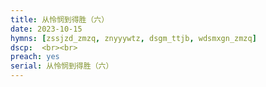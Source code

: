 ```yaml
---
title: 从怜悯到得胜（六）
date: 2023-10-15
hymns: [zssjzd_zmzq, znyyywtz, dsgm_ttjb, wdsmxgn_zmzq]
dscp:  <br><br>
preach: yes
serial: 从怜悯到得胜（六）
---
```


